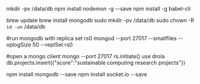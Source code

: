 mkdir -pv /data/db
npm install nodemon -g --save
npm install -g babel-cli

brew update
brew install mongodb
sudo mkdir -pv /data/db
sudo chown -R `id -un` /data/db

#run mongodb with replica set rs0
mongod --port 27017 --smallfiles --oplogSize 50 --replSet rs0

#open a mongo client
mongo --port 27017
rs.initiate()
use drola
db.projects.insert({"score":"sustainable computing research projects"})

npm install mongodb --save
npm install socket.io --save
